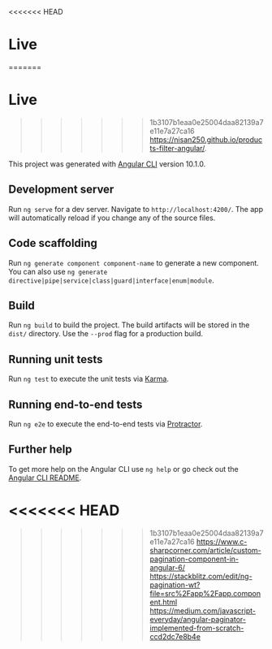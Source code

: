 <<<<<<< HEAD
# Live

=======
# Live 
>>>>>>> 1b3107b1eaa0e25004daa82139a7e11e7a27ca16
https://nisan250.github.io/products-filter-angular/.

This project was generated with [Angular CLI](https://github.com/angular/angular-cli) version 10.1.0.

## Development server

Run `ng serve` for a dev server. Navigate to `http://localhost:4200/`. The app will automatically reload if you change any of the source files.

## Code scaffolding

Run `ng generate component component-name` to generate a new component. You can also use `ng generate directive|pipe|service|class|guard|interface|enum|module`.

## Build

Run `ng build` to build the project. The build artifacts will be stored in the `dist/` directory. Use the `--prod` flag for a production build.

## Running unit tests

Run `ng test` to execute the unit tests via [Karma](https://karma-runner.github.io).

## Running end-to-end tests

Run `ng e2e` to execute the end-to-end tests via [Protractor](http://www.protractortest.org/).

## Further help

To get more help on the Angular CLI use `ng help` or go check out the [Angular CLI README](https://github.com/angular/angular-cli/blob/master/README.md).

<<<<<<< HEAD
=======


>>>>>>> 1b3107b1eaa0e25004daa82139a7e11e7a27ca16
https://www.c-sharpcorner.com/article/custom-pagination-component-in-angular-6/
https://stackblitz.com/edit/ng-pagination-wt?file=src%2Fapp%2Fapp.component.html
https://medium.com/javascript-everyday/angular-paginator-implemented-from-scratch-ccd2dc7e8b4e
